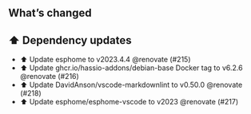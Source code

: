 ## What’s changed
## ⬆️ Dependency updates

- ⬆️ Update esphome to v2023.4.4 @renovate (#215)
- ⬆️ Update ghcr.io/hassio-addons/debian-base Docker tag to v6.2.6 @renovate (#216)
- ⬆️ Update DavidAnson/vscode-markdownlint to v0.50.0 @renovate (#218)
- ⬆️ Update esphome/esphome-vscode to v2023 @renovate (#217)
